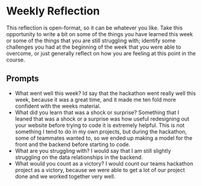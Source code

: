 # Weekly Reflection
This reflection is open-format, so it can be whatever you like. Take this opportunity to write a bit on some of the things you have learned this week or some of the things that you are still struggling with; identify some challenges you had at the beginning of the week that you were able to overcome, or just generally reflect on how you are feeling at this point in the course.

## Prompts
- What went well this week?
Id say that the hackathon went really well this week, because it was a great time, and it made me ten fold more confident with the weeks material. 
- What did you learn that was a shock or surprise?
Something that I leaned that was a shock or a surprise was how useful redesigning out your website before trying to code it is extremely helpful. This is not something I tend to do in my own projects, but during the hackathon, some of teammates wanted to, so we ended up making a model for the front and the backend before starting to code. 
- What are you struggling with?
I would say that I am still slightly struggling on the data relationships in the backend. 
- What would you count as a victory?
I would count our teams hackathon project as a victory, because we were able to get a lot of our project done and we worked together very well.
